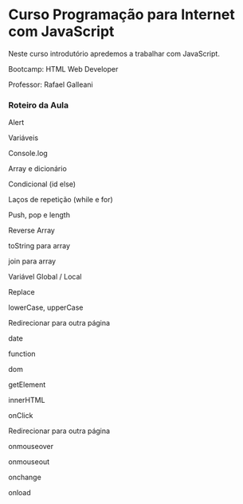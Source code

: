 # Curso Programação para Internet com JavaScript
Neste curso introdutório apredemos a trabalhar com JavaScript.

Bootcamp: HTML Web Developer

Professor: Rafael Galleani

### Roteiro da Aula
Alert

Variáveis

Console.log

Array e dicionário

Condicional (id else)

Laços de repetição (while e for)

Push, pop e length

Reverse Array

toString para array

join para array

Variável Global / Local

Replace

lowerCase, upperCase

Redirecionar para outra página

date

function

dom

getElement

innerHTML

onClick

Redirecionar para outra página

onmouseover

onmouseout

onchange

onload
